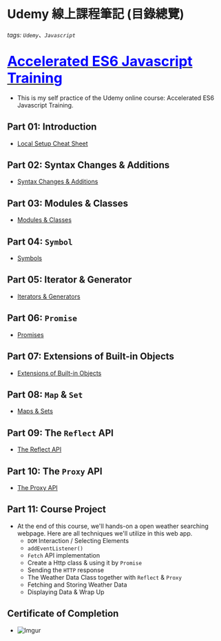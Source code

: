 Udemy 線上課程筆記  (目錄總覽)
====

###### tags: `Udemy`、`Javascript`

[<font size=6 color=blue>Accelerated ES6 Javascript Training</font>](https://github.com/Hans-Tsai/Accelerated_ES6_Javascript_Training)
---
- This is my self practice of the Udemy online course: Accelerated ES6 Javascript Training.

Part 01: Introduction
---
- [Local Setup Cheat Sheet](./assets/Local+Setup+Cheat+Sheet.pdf)

Part 02: Syntax Changes & Additions
---
- [Syntax Changes & Additions](./assets/Syntax+Changes+&+Additions+Cheat+Sheet.pdf)

Part 03: Modules & Classes
---
- [Modules & Classes](./assets/Modules+&+Classes+Cheat+Sheet.pdf)

Part 04: `Symbol`
---
- [Symbols](./assets/Symbols+Cheat+Sheet.pdf)

Part 05: Iterator & Generator
---
- [Iterators & Generators](./assets/Iterators+&+Generators+Cheat+Sheet.pdf)

Part 06: `Promise`
---
- [Promises](./assets/Promises+Cheat+Sheet.pdf)

Part 07: Extensions of Built-in Objects
---
- [Extensions of Built-in Objects](./assets/Object+Extensions+Cheat+Sheet.pdf)

Part 08: `Map` & `Set`
---
- [Maps & Sets](./assets/Maps+&+Sets+Cheat+Sheet.pdf)


Part 09: The `Reflect` API
---
- [The Reflect API](./assets/Reflect+API+Cheat+Sheet.pdf)

Part 10: The `Proxy` API
---
- [The Proxy API](./assets/Proxy+API+Cheat+Sheet.pdf)

Part 11: Course Project
---
- At the end of this course, we'll hands-on a open weather searching webpage. Here are all techniques we'll utilize in this web app.
  + `DOM` Interaction / Selecting Elements
  + `addEventListener()`
  + `Fetch` API implementation
  + Create a Http class & using it by `Promise`
  + Sending the `HTTP` response
  + The Weather Data Class together with
`Reflect` & `Proxy`
  + Fetching and Storing Weather Data
  + Displaying Data & Wrap Up

Certificate of Completion
---
- ![Imgur](https://i.imgur.com/XHOuL2w.jpg)